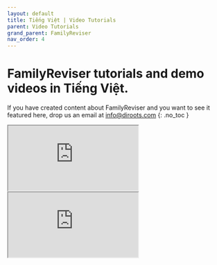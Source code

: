```yaml
---
layout: default
title: Tiếng Việt | Video Tutorials
parent: Video Tutorials
grand_parent: FamilyReviser
nav_order: 4
---
```


# FamilyReviser tutorials and demo videos in Tiếng Việt.
If you have created content about FamilyReviser and you want to see it featured here, drop us an email at info@diroots.com
{: .no_toc }

 <div class="di-iframe-container">
  <iframe
  title="FamilyReviser | TIPS ADD-IN FOR REVIT MEP #1: Addin FamilyReviser (DiRoots)"
  class="di-responsive-iframe" 
  src="https://www.youtube.com/embed/UlfrbsDmCLw">
  </iframe>
</div> 

 <div class="di-iframe-container">
  <iframe
  title="FamilyReviser | Revit Add-in: Family Reviser"
  class="di-responsive-iframe" 
  src="https://www.youtube.com/embed/6V_b2QMpA7E">
  </iframe>
</div> 